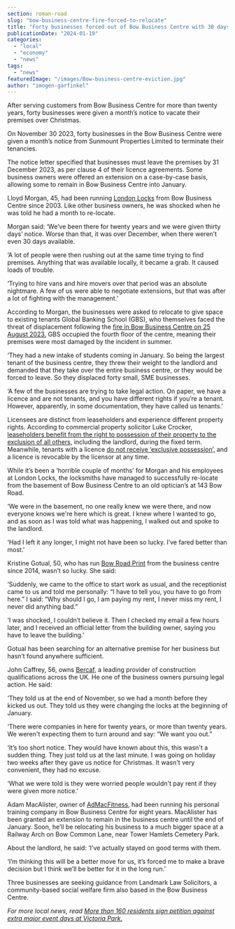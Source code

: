 ```yaml
---
section: roman-road
slug: "bow-business-centre-fire-forced-to-relocate"
title: "Forty businesses forced out of Bow Business Centre with 30 days’ notice"
publicationDate: "2024-01-19"
categories: 
  - "local"
  - "economy"
  - "news"
tags: 
  - "news"
featuredImage: "/images/Bow-business-centre-eviction.jpg"
author: "imogen-garfinkel"
---
```


After serving customers from Bow Business Centre for more than twenty years, forty businesses were given a month’s notice to vacate their premises over Christmas.

On November 30 2023, forty businesses in the Bow Business Centre were given a month’s notice from Sunmount Properties Limited to terminate their tenancies.

The notice letter specified that businesses must leave the premises by 31 December 2023, as per clause 4 of their licence agreements. Some business owners were offered an extension on a case-by-case basis, allowing some to remain in Bow Business Centre into January. 

Lloyd Morgan, 45, had been running [London Locks](https://www.londonlocks.com/) from Bow Business Centre since 2003. Like other business owners, he was shocked when he was told he had a month to re-locate. 

Morgan said: ‘We’ve been there for twenty years and we were given thirty days’ notice. Worse than that, it was over December, when there weren’t even 30 days available.

‘A lot of people were then rushing out at the same time trying to find premises. Anything that was available locally, it became a grab. It caused loads of trouble.

‘Trying to hire vans and hire movers over that period was an absolute nightmare. A few of us were able to negotiate extensions, but that was after a lot of fighting with the management.’ 

According to Morgan, the businesses were asked to relocate to give space to existing tenants Global Banking School (GBS), who themselves faced the threat of displacement following the [fire in Bow Business Centre on 25 August 2023.](https://romanroadlondon.com/bow-business-centre-fire-fairfield/) GBS occupied the fourth floor of the centre, meaning their premises were most damaged by the incident in summer.

‘They had a new intake of students coming in January. So being the largest tenant of the business centre, they threw their weight to the landlord and demanded that they take over the entire business centre, or they would be forced to leave. So they displaced forty small, SME businesses.

‘A few of the businesses are trying to take legal action. On paper, we have a licence and are not tenants, and you have different rights if you’re a tenant. However, apparently, in some documentation, they have called us tenants.’

Licensees are distinct from leaseholders and experience different property rights. According to commercial property solicitor Luke Crocker, [leaseholders benefit from the right to possession of their property to the exclusion of all others,](https://www.bradleyhaynessolicitors.co.uk/the-difference-between-a-lease-and-a-licence/#:~:text=Unlike%20a%20lease%2C%20a%20licence,they%20may%20wish%20to%20make.) including the landlord, during the fixed term. Meanwhile, tenants with a licence [do not receive ‘exclusive possession’,](https://www.bradleyhaynessolicitors.co.uk/the-difference-between-a-lease-and-a-licence/#:~:text=Unlike%20a%20lease%2C%20a%20licence,they%20may%20wish%20to%20make.) and a licence is revocable by the licensor at any time.

While it’s been a ‘horrible couple of months’ for Morgan and his employees at London Locks, the locksmiths have managed to successfully re-locate from the basement of Bow Business Centre to an old optician’s at 143 Bow Road.

‘We were in the basement, no one really knew we were there, and now everyone knows we're here which is great. I knew where I wanted to go, and as soon as I was told what was happening, I walked out and spoke to the landlord.

‘Had I left it any longer, I might not have been so lucky. I’ve fared better than most.’

Kristine Gotual, 50, who has run [Bow Road Print](https://l.facebook.com/l.php?u=http%3A%2F%2Fwww.bowroadprint.co.uk%2F%3Ffbclid%3DIwAR3OKaOSo47rYMPC7IXymqc4eYdIkvaEdtoiXiwgvPqIOFNMANlQWG6JeV4&h=AT1-G-B5mdLOEt5IuXFqDk5cdOrQQf3WBjJYw6jCbk3HP46Oc7n56QbH1o2itk-Omy8nOs_XDzRdlwx8zibKwyQxF_g29WBQm-PZ4cZu5RzQ7F-AWpwDhxnCPO00yEawvAlt) from the business centre since 2014, wasn’t so lucky. She said:

‘Suddenly, we came to the office to start work as usual, and the receptionist came to us and told me personally: “I have to tell you, you have to go from here.” I said: “Why should I go, I am paying my rent, I never miss my rent, I never did anything bad.”

‘I was shocked, I couldn’t believe it. Then I checked my email a few hours later, and I received an official letter from the building owner, saying you have to leave the building.’ 

Gotual has been searching for an alternative premise for her business but hasn’t found anywhere sufficient. 

John Caffrey, 56, owns [Bercaf,](https://bercaf.co.uk/) a leading provider of construction qualifications across the UK. He one of the business owners pursuing legal action. He said:

‘They told us at the end of November, so we had a month before they kicked us out. They told us they were changing the locks at the beginning of January. 

‘There were companies in here for twenty years, or more than twenty years. We weren't expecting them to turn around and say: “We want you out.”

‘It’s too short notice. They would have known about this, this wasn't a sudden thing. They just told us at the last minute. I was going on holiday two weeks after they gave us notice for Christmas. It wasn't very convenient, they had no excuse.

‘What we were told is they were worried people wouldn't pay rent if they were given more notice.’ 

Adam MacAlister, owner of [AdMacFitness](https://www.admacfitness.com/), had been running his personal training company in Bow Business Centre for eight years. MacAlister has been granted an extension to remain in the business centre until the end of January. Soon, he’ll be relocating his business to a much bigger space at a Railway Arch on Bow Common Lane, near Tower Hamlets Cemetery Park. 

About the landlord, he said: ‘I’ve actually stayed on good terms with them.

‘I’m thinking this will be a better move for us, it’s forced me to make a brave decision but I think we’ll be better for it in the long run.’ 

Three businesses are seeking guidance from Landmark Law Solicitors, a community-based social welfare firm also based in the Bow Business Centre. 

_For more local news, read_ [_More than 160 residents sign petition against extra major event days at Victoria Park._](https://romanroadlondon.com/major-event-days-victoria-park-petition-council/)

